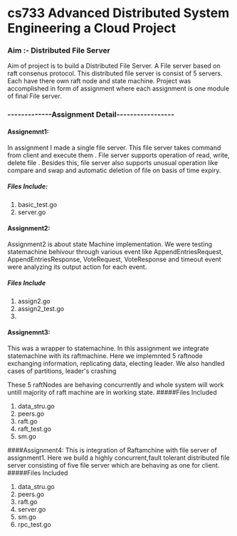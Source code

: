 # cs733 Advanced Distributed System Engineering a Cloud Project
### Aim :- Distributed File Server
Aim of project is to build a Distributed File Server. A File server based on raft consenus protocol. This distributed file server
is consist of 5 servers. Each have there own raft node and state machine. Project was accomplished in form of assignment where each assignment
is one module of final File server.
### -------------Assignment Detail-----------------
#### Assignemnt1:
In assignment I made a single file server. This file server takes command from client and execute them . File server supports operation of read, write, delete file . Besides this, file server also supports unusual operation like compare and swap and automatic deletion of file on basis of time expiry.
##### Files Include:
1. basic_test.go 
2. server.go 

#### Assignment2:
Assignment2 is about state Machine implementation. We were testing statemachine behivour through various event like AppendEntriesRequest,
AppendEntriesResponse, VoteRequest, VoteResponse and timeout event were analyzing its output action for each event.
##### Files Include
1. assign2.go
2. assign2_test.go
3. 

#### Assignemnt3:
This was a wrapper to statemachine. In this assignment we integrate statemachine with its raftmachine. Here we implemnted 5 raftnode exchanging
information, replicating data, electing leader. We also handled cases of partitions, leader's crashing

These 5 raftNodes are behaving concurrently and whole system will work untill majority of raft machine are in working state.
#####Files Included
1. data_stru.go
2. peers.go
3. raft.go
4. raft_test.go
5. sm.go

####Assignment4:
This is integration of Raftamchine with file server of assignment1. Here we build a highly concurrent,fault tolerant distributed file server consisting of five file server which are behaving as one for client.
#####Files Included
1. data_stru.go
2. peers.go
3. raft.go
4. server.go
5. sm.go
6. rpc_test.go




